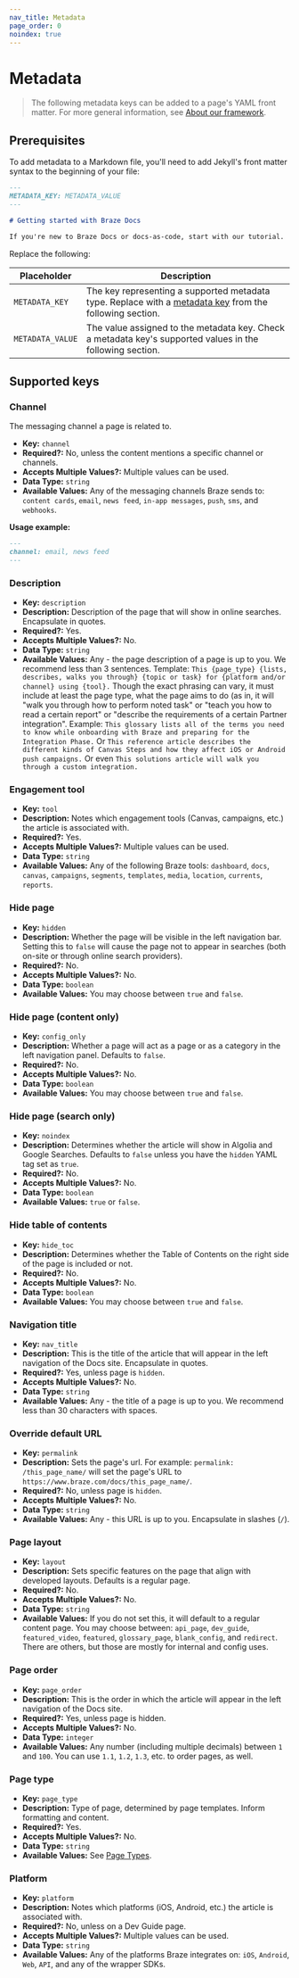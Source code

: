 ```yaml
---
nav_title: Metadata 
page_order: 0
noindex: true
---
```


#  Metadata

> The following metadata keys can be added to a page's YAML front matter. For more general information, see [About our framework]({{sitebase.url}}/docs/home/about_our_framework/#pages).

## Prerequisites

To add metadata to a Markdown file, you'll need to add Jekyll's front matter syntax to the beginning of your file:

```markdown
---
METADATA_KEY: METADATA_VALUE
---

# Getting started with Braze Docs

If you're new to Braze Docs or docs-as-code, start with our tutorial.
```

Replace the following:

| Placeholder      | Description                                                                                                               |
|------------------|---------------------------------------------------------------------------------------------------------------------------|
| `METADATA_KEY`   | The key representing a supported metadata type. Replace with a [metadata key](#metadata-keys) from the following section. |
| `METADATA_VALUE` | The value assigned to the metadata key. Check a metadata key's supported values in the following section.                 |

## Supported keys

### Channel

The messaging channel a page is related to.

- **Key:** `channel`
- **Required?:** No, unless the content mentions a specific channel or channels.
- **Accepts Multiple Values?:** Multiple values can be used.
- **Data Type:** `string`
- **Available Values:** Any of the messaging channels Braze sends to: `content cards`, `email`, `news feed`, `in-app messages`, `push`, `sms`, and `webhooks`.

**Usage example:**

```markdown
---
channel: email, news feed
---
```

### Description

- **Key:** `description`
- **Description:** Description of the page that will show in online searches. Encapsulate in quotes.
- **Required?:** Yes.
- **Accepts Multiple Values?:** No.
- **Data Type:** `string`
- **Available Values:** Any - the page description of a page is up to you. We recommend less than 3 sentences. Template: `This {page_type} {lists, describes, walks you through} {topic or task} for {platform and/or channel} using {tool}.` Though the exact phrasing can vary, it must include at least the page type, what the page aims to do (as in, it will "walk you through how to perform noted task" or "teach you how to read a certain report" or "describe the requirements of a certain Partner integration". Example: `This glossary lists all of the terms you need to know while onboarding with Braze and preparing for the Integration Phase.` Or `This reference article describes the different kinds of Canvas Steps and how they affect iOS or Android push campaigns.` Or even `This solutions article will walk you through a custom integration.`

### Engagement tool

- **Key:** `tool`
- **Description:** Notes which engagement tools (Canvas, campaigns, etc.) the article is associated with.
- **Required?:** Yes.
- **Accepts Multiple Values?:** Multiple values can be used.
- **Data Type:** `string`
- **Available Values:** Any of the following Braze  tools: `dashboard`, `docs`, `canvas`, `campaigns`, `segments`, `templates`, `media`, `location`, `currents`, `reports`.

### Hide page

- **Key:** `hidden`
- **Description:** Whether the page will be visible in the left navigation bar. Setting this to `false` will cause the page not to appear in searches (both on-site or through online search providers).
- **Required?:** No.
- **Accepts Multiple Values?:** No.
- **Data Type:** `boolean`
- **Available Values:** You may choose between `true` and `false`.

### Hide page (content only)

- **Key:** `config_only`
- **Description:** Whether a page will act as a page or as a category in the left navigation panel. Defaults to `false`.
- **Required?:** No.
- **Accepts Multiple Values?:** No.
- **Data Type:** `boolean`
- **Available Values:** You may choose between `true` and `false`.

### Hide page (search only)

- **Key:** `noindex`
- **Description:** Determines whether the article will show in Algolia and Google Searches. Defaults to `false` unless you have the `hidden` YAML tag set as `true`.
- **Required?:** No.
- **Accepts Multiple Values?:** No.
- **Data Type:** `boolean`
- **Available Values:** `true` or `false`.

### Hide table of contents

- **Key:** `hide_toc`
- **Description:** Determines whether the Table of Contents on the right side of the page is included or not.
- **Required?:** No.
- **Accepts Multiple Values?:** No.
- **Data Type:** `boolean`
- **Available Values:** You may choose between `true` and `false`.

### Navigation title

- **Key:** `nav_title`
- **Description:** This is the title of the article that will appear in the left navigation of the Docs site. Encapsulate in quotes.
- **Required?:** Yes, unless page is `hidden`.
- **Accepts Multiple Values?:** No.
- **Data Type:** `string`
- **Available Values:** Any - the title of a page is up to you. We recommend less than 30 characters with spaces.

### Override default URL

- **Key:** `permalink`
- **Description:** Sets the page's url. For example: `permalink: /this_page_name/` will set the page's URL to `https://www.braze.com/docs/this_page_name/`.
- **Required?:** No, unless page is `hidden`.
- **Accepts Multiple Values?:** No.
- **Data Type:** `string`
- **Available Values:** Any - this URL is up to you. Encapsulate in slashes (`/`).

### Page layout

- **Key:** `layout`
- **Description:** Sets specific features on the page that align with developed layouts. Defaults is a regular page.
- **Required?:** No.
- **Accepts Multiple Values?:** No.
- **Data Type:** `string`
- **Available Values:** If you do not set this, it will default to a regular content page. You may choose between: `api_page`, `dev_guide`, `featured_video`, `featured`, `glossary_page`, `blank_config`, and `redirect`. There are others, but those are mostly for internal and config uses.

### Page order

- **Key:** `page_order`
- **Description:** This is the order in which the article will appear in the left navigation of the Docs site.
- **Required?:** Yes, unless page is hidden.
- **Accepts Multiple Values?:** No.
- **Data Type:** `integer`
- **Available Values:** Any number (including multiple decimals) between `1` and `100`. You can use `1.1`, `1.2`, `1.3`, etc. to order pages, as well.

### Page type

- **Key:** `page_type`
- **Description:** Type of page, determined by page templates. Inform formatting and content.
- **Required?:** Yes.
- **Accepts Multiple Values?:** No.
- **Data Type:** `string`
- **Available Values:** See [Page Types](#page-types).

### Platform

- **Key:** `platform`
- **Description:** Notes which platforms (iOS, Android, etc.) the article is associated with.
- **Required?:** No, unless on a Dev Guide page.
- **Accepts Multiple Values?:** Multiple values can be used.
- **Data Type:** `string`
- **Available Values:** Any of the platforms Braze integrates on: `iOS`, `Android`, `Web`, `API`, and any of the wrapper SDKs.
